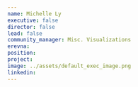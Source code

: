 ```yaml
---
name: Michelle Ly
executive: false
director: false
lead: false
community_manager: Misc. Visualizations 
erevna:
position:  
project:  
image: ../assets/default_exec_image.png
linkedin: 
---
```

